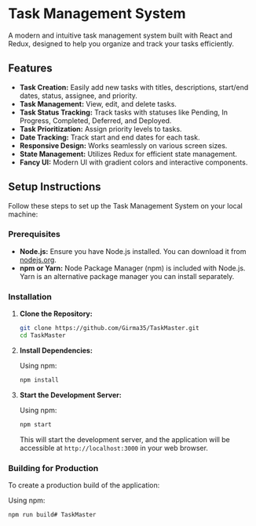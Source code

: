 # Task Management System

A modern and intuitive task management system built with React and Redux, designed to help you organize and track your tasks efficiently.

## Features

* **Task Creation:** Easily add new tasks with titles, descriptions, start/end dates, status, assignee, and priority.
* **Task Management:** View, edit, and delete tasks.
* **Task Status Tracking:** Track tasks with statuses like Pending, In Progress, Completed, Deferred, and Deployed.
* **Task Prioritization:** Assign priority levels to tasks.
* **Date Tracking:** Track start and end dates for each task.
* **Responsive Design:** Works seamlessly on various screen sizes.
* **State Management:** Utilizes Redux for efficient state management.
* **Fancy UI:** Modern UI with gradient colors and interactive components.

## Setup Instructions

Follow these steps to set up the Task Management System on your local machine:

###   Prerequisites

* **Node.js:** Ensure you have Node.js installed. You can download it from [nodejs.org](https://nodejs.org/).
* **npm or Yarn:** Node Package Manager (npm) is included with Node.js. Yarn is an alternative package manager you can install separately.

###   Installation

1.  **Clone the Repository:**

    ```bash
    git clone https://github.com/Girma35/TaskMaster.git
    cd TaskMaster
    ```

2.  **Install Dependencies:**

    Using npm:

    ```bash
    npm install
    ```

3.  **Start the Development Server:**

    Using npm:

    ```bash
    npm start
    ```

    This will start the development server, and the application will be accessible at `http://localhost:3000` in your web browser.

###   Building for Production

To create a production build of the application:

Using npm:

```bash
npm run build# TaskMaster
